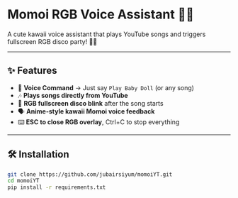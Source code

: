 # Momoi RGB Voice Assistant 🌸🎤

A cute kawaii voice assistant that plays YouTube songs and triggers fullscreen RGB disco party! 💃🌈

---

## ✨ Features
- 🎤 **Voice Command** → Just say `Play Baby Doll` (or any song)
- 🎶 **Plays songs directly from YouTube**
- 🌈 **RGB fullscreen disco blink** after the song starts
- 🗣️ **Anime-style kawaii Momoi voice feedback**
- ⌨️ **ESC to close RGB overlay**, Ctrl+C to stop everything

---

## 🛠 Installation

```bash
git clone https://github.com/jubairsiyum/momoiYT.git
cd momoiYT
pip install -r requirements.txt
